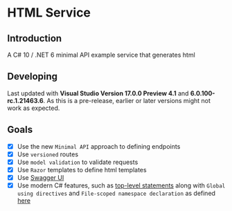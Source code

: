# HTML Service

## Introduction

A C# 10 / .NET 6 minimal API example service that generates html

## Developing

Last updated with  **Visual Studio Version 17.0.0 Preview 4.1** and **6.0.100-rc.1.21463.6**.  As this is a pre-release, earlier or later versions might not work as expected.

## Goals

- [x] Use the new `Minimal API` approach to defining endpoints
- [x] Use `versioned` routes
- [x] Use `model validation` to validate requests
- [x] Use `Razor` templates to define html templates
- [x] Use [Swagger UI](https://swagger.io/tools/swagger-ui/)
- [x] Use modern C# features, such as [top-level statements](https://docs.microsoft.com/en-us/dotnet/csharp/whats-new/tutorials/top-level-statements) along with `Global using directives`
and `File-scoped namespace declaration` as defined [here](https://docs.microsoft.com/en-us/dotnet/csharp/whats-new/csharp-10)

